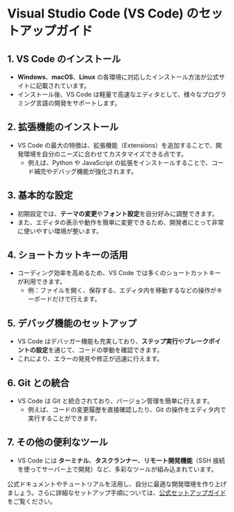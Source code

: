 # Visual Studio Code (VS Code) のセットアップガイド

## 1. VS Code のインストール
- **Windows**、**macOS**、**Linux** の各環境に対応したインストール方法が公式サイトに記載されています。
- インストール後、VS Code は軽量で高速なエディタとして、様々なプログラミング言語の開発をサポートします。

## 2. 拡張機能のインストール
- VS Code の最大の特徴は、拡張機能（Extensions）を追加することで、開発環境を自分のニーズに合わせてカスタマイズできる点です。
  - 例えば、Python や JavaScript の拡張をインストールすることで、コード補完やデバッグ機能が強化されます。

## 3. 基本的な設定
- 初期設定では、**テーマの変更**や**フォント設定**を自分好みに調整できます。
- また、エディタの表示や動作を簡単に変更できるため、開発者にとって非常に使いやすい環境が整います。

## 4. ショートカットキーの活用
- コーディング効率を高めるため、VS Code では多くのショートカットキーが利用できます。
  - 例：ファイルを開く、保存する、エディタ内を移動するなどの操作がキーボードだけで行えます。

## 5. デバッグ機能のセットアップ
- VS Code はデバッガー機能も充実しており、**ステップ実行**や**ブレークポイントの設定**を通じて、コードの挙動を確認できます。
- これにより、エラーの発見や修正が迅速に行えます。

## 6. Git との統合
- VS Code は Git と統合されており、バージョン管理を簡単に行えます。
  - 例えば、コードの変更履歴を直接確認したり、Git の操作をエディタ内で実行することができます。

## 7. その他の便利なツール
- VS Code には **ターミナル**、**タスクランナー**、**リモート開発機能**（SSH 接続を使ってサーバー上で開発）など、多彩なツールが組み込まれています。

公式ドキュメントやチュートリアルを活用し、自分に最適な開発環境を作り上げましょう。さらに詳細なセットアップ手順については、[公式セットアップガイド](https://code.visualstudio.com/docs/setup/setup-overview) をご覧ください。
